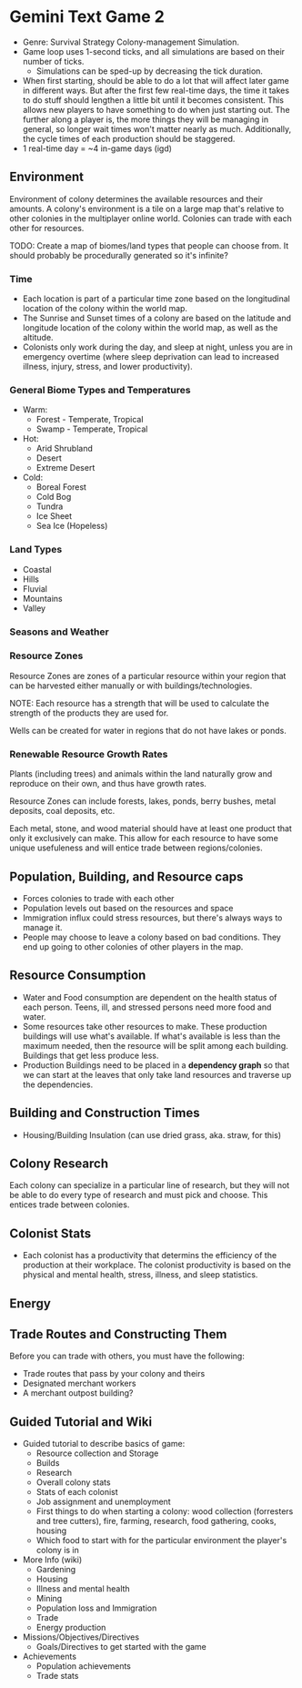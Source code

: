 # Gemini Text Game 2

* Genre: Survival Strategy Colony-management Simulation.
* Game loop uses 1-second ticks, and all simulations are based on their number of ticks.
  * Simulations can be sped-up by decreasing the tick duration.
* When first starting, should be able to do a lot that will affect later game in different ways. But after the first few real-time days, the time it takes to do stuff should lengthen a little bit until it becomes consistent. This allows new players to have something to do when just starting out. The further along a player is, the more things they will be managing in general, so longer wait times won't matter nearly as much. Additionally, the cycle times of each production should be staggered.
* 1 real-time day = ~4 in-game days (igd)

## Environment

Environment of colony determines the available resources and their amounts. A colony's environment is a tile on a large map that's relative to other colonies in the multiplayer online world. Colonies can trade with each other for resources.

TODO: Create a map of biomes/land types that people can choose from. It should probably be procedurally generated so it's infinite?

### Time

* Each location is part of a particular time zone based on the longitudinal location of the colony within the world map.
* The Sunrise and Sunset times of a colony are based on the latitude and longitude location of the colony within the world map, as well as the altitude.
* Colonists only work during the day, and sleep at night, unless you are in emergency overtime (where sleep deprivation can lead to increased illness, injury, stress, and lower productivity).

### General Biome Types and Temperatures
* Warm:
  * Forest - Temperate, Tropical
  * Swamp - Temperate, Tropical
* Hot:
  * Arid Shrubland
  * Desert
  * Extreme Desert
* Cold:
  * Boreal Forest
  * Cold Bog
  * Tundra
  * Ice Sheet
  * Sea Ice (Hopeless)

### Land Types
* Coastal
* Hills
* Fluvial
* Mountains
* Valley

### Seasons and Weather

### Resource Zones

Resource Zones are zones of a particular resource within your region that can be harvested either manually or with buildings/technologies.

NOTE: Each resource has a strength that will be used to calculate the strength of the products they are used for.

Wells can be created for water in regions that do not have lakes or ponds.

### Renewable Resource Growth Rates

Plants (including trees) and animals within the land naturally grow and reproduce on their own, and thus have growth rates.

Resource Zones can include forests, lakes, ponds, berry bushes, metal deposits, coal deposits, etc.

Each metal, stone, and wood material should have at least one product that only it exclusively can make. This allow for each resource to have some unique usefuleness and will entice trade between regions/colonies.

## Population, Building, and Resource caps

* Forces colonies to trade with each other
* Population levels out based on the resources and space
* Immigration influx could stress resources, but there's always ways to manage it.
* People may choose to leave a colony based on bad conditions. They end up going to other colonies of other players in the map.

## Resource Consumption

* Water and Food consumption are dependent on the health status of each person. Teens, ill, and stressed persons need more food and water.
* Some resources take other resources to make. These production buildings will use what's available. If what's available is less than the maximum needed, then the resource will be split among each building. Buildings that get less produce less.
* Production Buildings need to be placed in a **dependency graph** so that we can start at the leaves that only take land resources and traverse up the dependencies.

## Building and Construction Times

* Housing/Building Insulation (can use dried grass, aka. straw, for this)

## Colony Research

Each colony can specialize in a particular line of research, but they will not be able to do every type of research and must pick and choose. This entices trade between colonies.

## Colonist Stats

* Each colonist has a productivity that determins the efficiency of the production at their workplace. The colonist productivity is based on the physical and mental health, stress, illness, and sleep statistics.

## Energy

## Trade Routes and Constructing Them

Before you can trade with others, you must have the following:
* Trade routes that pass by your colony and theirs
* Designated merchant workers
* A merchant outpost building?

## Guided Tutorial and Wiki

* Guided tutorial to describe basics of game:
  * Resource collection and Storage
  * Builds
  * Research
  * Overall colony stats
  * Stats of each colonist
  * Job assignment and unemployment
  * First things to do when starting a colony: wood collection (forresters and tree cutters), fire, farming, research, food gathering, cooks, housing
  * Which food to start with for the particular environment the player's colony is in
* More Info (wiki)
  * Gardening
  * Housing
  * Illness and mental health
  * Mining
  * Population loss and Immigration
  * Trade
  * Energy production
* Missions/Objectives/Directives
  * Goals/Directives to get started with the game
* Achievements
  * Population achievements
  * Trade stats
